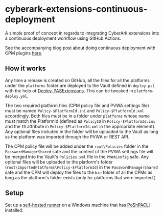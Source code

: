 # cyberark-extensions-continuous-deployment

A simple proof of concept in regards to integrating CyberArk extensions into a continuous deployment workflow using GitHub Actions.

See the accompanying blog post about doing continuous deployment with CPM plugins [here](https://timschindler.blog/continuous-deployment-of-cyberark-platforms-using-github-actions).

## How it works

Any time a release is created on GitHub, all the files for all the platforms under the `platforms` folder are deployed to the Vault defined in `deploy.ps1` with the help of [Deploy-PASExtensions](https://github.com/aaearon/Deploy-PASExtensions). This can be tweaked in `platform-deploy.yml`.

The two required platform files (CPM policy file and PVWA settings file) must be named `Policy-$PlatformId.ini` and `Policy-$PlatformId.xml` accordingly. Both files must be in a folder under `platforms` whose name must match the PlatformId (defined as `PolicyID` in `Policy-$PlatformId.ini` and the `ID` attribute in `Policy-$PlatformId.xml` in the appropriate element). Any optional files included in the folder will be uploaded to the Vault as long as the platform was imported through the PVWA or REST API.

The CPM policy file will be added under the `root\Policies` folder in the `PasswordManagerShared` safe and the content of the PVWA settings file will be merged into the Vault's `Policies.xml` file in the `PVWAConfig` safe. Any optional files will be uploaded to the platform's folder (`root\ImportedPlatforms\Policy-$PlatformId`) in the `PasswordManagerShared` safe and the CPM will deploy the files to the `bin` folder of all the CPMs as long as the platform's folder exists (only for platforms that were imported.)

## Setup

Set up a [self-hosted runner](https://docs.github.com/en/actions/hosting-your-own-runners/about-self-hosted-runners) on a Windows machine that has [PoShPACLI](https://github.com/pspete/PoShPACLI) installed.
